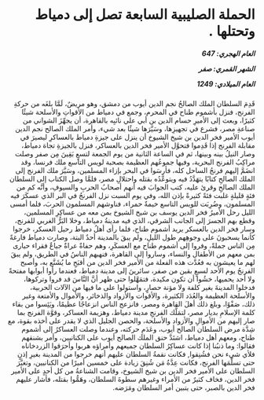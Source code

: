 <h1 dir="rtl">الحملة الصليبية السابعة تصل إلى دمياط وتحتلها .</h1>

<h5 dir="rtl">العام الهجري:  647

الشهر القمري: صفر

العام الميلادي: 1249</h5>

<p dir="rtl">قَدِمَ السلطان الملك الصالحُ نجم الدين أيوب من دمشق، وهو مريضٌ، لَمَّا بلغَه من حركةِ الفرنج، فنزل بأشموم طناح في المحرم، وجمع في دمياط من الأقواتِ والأسلحة شيئًا كثيرًا، وبعث إلى الأميرِ حسام الدين بن أبي علي نائبِه بالقاهرة، أن يجهِّزَ الشواني من صناعةِ مصر، فشرع في تجهيزِها، وسَيَّرَها شيئًا بعد شيء، وأمر الملك الصالح نجم الدين أيوب الأمير فخر الدين بن شيخ الشيوخ أن ينزل على جيزةِ دمياط بالعساكرِ ليصيرَ في مقابلة الفرنج إذا قَدِموا فتحوَّل الأمير فخر الدين بالعساكر، فنزل بالجيزةِ تجاهَ دمياط، وصار النيلُ بينه وبينها، ثم في الساعة الثانية من يوم الجمعة لتسعٍ بَقِينَ مِن صفر وصلت مراكِبُ الفرنج البحرية، وفيها جموعُهم العظيمة بصحبة لويس التاسع ملك فرنسا، وقد انضَمَّ إليهم فرنجُ الساحل كله، فأرسَوا في البحر بإزاء المسلمين، وسَيَّرَ ملك الفرنج إلى الملك الصالحِ كتابًا يتهَدَّدُ فيه ويتوعَّدُه بقتله واحتلالِ مصر، فلمَّا وصل الكتاب إلى السلطان الملك الصالحِ وقرئ عليه، كتب الجوابَ فيه أنهم أصحابُ الحربِ والسيوفِ، وأنَّه كم من فئةٍ قليلةٍ غلبت فئةً كثيرةً بإذن الله، وفي يوم السبت نزل الفرنجُ في البر الذي عسكَرَ فيه المسلمون، وضُرِبَت للويس التاسع خيمةٌ حمراء، فناوشهم المسلمون الحربَ، فلما أمسى الليل رحل الأميرُ فخر الدين يوسف بن شيخ الشيوخ بمن معه من عساكِرِ المسلمين، وقطع بهم الجسرَ إلى الجانب الشرقي، الذي فيه مدينةُ دمياط، وخلا البَرُّ الغربي للفرنج، وسار فخر الدين بالعسكر يريد أشموم طناح، فلما رأى أهلُ دمياط رحيل العسكر، خرجوا كأنما يسحبونَ على وجوهِهم طول الليلِ، ولم يبقَ بالمدينة أحدٌ البتة، وصارت دمياط فارغةً مِن الناس جملةً، وفروا إلى أشموم طناح مع العسكَرِ، وهم حفاةٌ عراةٌ جياعٌ فقراء حيارى بمن معهم من الأطفال والنساء، وساروا إلى القاهرة، فنهبهم الناسُ في الطريق، ولم يبقَ لهم ما يعيشون به فعُدَّت هذه الفعلة من الأمير فخر الدين من أقبَحِ ما يُشَنَّع به، وأصبح الفرنجُ يوم الأحد لسبعٍ بقين من صفر، سائرينَ إلى مدينة دمياط، فعندما رأوا أبوابها مفتحةً ولا أحد يحميها، خشُوا أن تكون مكيدة، فتمَهَّلوا حتى ظهر أنَّ النَّاسَ قد فروا وتركوها، فدخلوا المدينةَ بغير كلفة ولا مؤنة حصارٍ، واستولوا على ما فيها من الآلات الحربية، والأسلحة العظيمة والعُدَد الكثيرة، والأقوات والأزواد والذخائر، والأموال والأمتعة وغير ذلك، صَفْوًا، وبلغ ذلك أهلَ القاهرة ومصر، فانزعج الناس انزعاجًا عظيمًا، ويَئِسوا من بقاء كلمة الإسلامِ بديار مصر، لتمَلُّك الفرنجِ مدينة دمياط، وهزيمة العساكر، وقوَّة الفرنج بما صار إليهم من الأموالِ والأزواد والأسلحة، والحصن الجليل الذي لا يقدر على أخذه بقوة، مع شِدَّة مرض السلطان الصالح أيوب، وعَدَمِ حركته، وعندما وصلت العساكرُ إلى أشموم طناح، ومعهم أهل دمياط، اشتَدَّ حنق الملك الصالح أيوب على الكنانيين، وأمر بشنقهم فقالوا: وما ذنبُنا إذا كانت عساكِرُ السلطان جميعهم وأمراؤه هربوا وأحرَقوا الزردخاناه فلأي شيء نحن فشُنِقوا, فكانت نقمةُ السلطان عليهم أنهم خرجوا من المدينة بغيرِ إذنٍ حتى تسلَّمَها الفرنج، فكانت عِدَّةُ مَن شُنِقَ زيادة على خمسين أميرًا من الكنانيين، وتغيَّرَ السلطان على الأمير فخر الدين بن شيخ الشيوخ، وقامت الشناعةُ من كل أحدٍ على الأمير فخر الدين، فخاف كثيرٌ من الأمراء وغيرهم سطوةَ السلطان، وهَمُّوا بقتله، فأشار عليهم فخر الدين بالصبر، حتى يتبين أمر السلطان ومَرَضه.</p></br>
